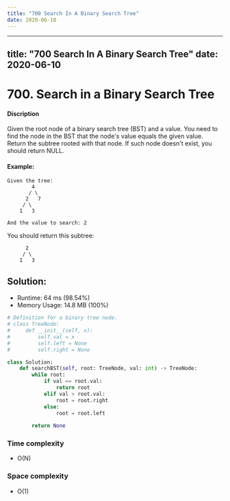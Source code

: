```yaml
---
title: "700 Search In A Binary Search Tree"
date: 2020-06-10
---
```


---
title: "700 Search In A Binary Search Tree"
date: 2020-06-10
---

# 700. Search in a Binary Search Tree

#### Discription

Given the root node of a binary search tree (BST) and a value. You need to find the node in the BST that the node's value equals the given value. Return the subtree rooted with that node. If such node doesn't exist, you should return NULL.

#### Example:

```
Given the tree:
        4
       / \
      2   7
     / \
    1   3

And the value to search: 2
```

You should return this subtree:

```
      2     
     / \   
    1   3
```

## Solution:

- Runtime: 64 ms (98.54%)
- Memory Usage: 14.8 MB (100%)

```python
# Definition for a binary tree node.
# class TreeNode:
#     def __init__(self, x):
#         self.val = x
#         self.left = None
#         self.right = None

class Solution:
    def searchBST(self, root: TreeNode, val: int) -> TreeNode:
        while root:
            if val == root.val:
                return root
            elif val > root.val:
                root = root.right
            else:
                root = root.left
        
        return None
```

### Time complexity

- O(N)

### Space complexity

- O(1)
